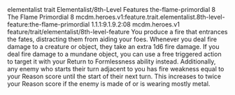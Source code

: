 <ability>
  <metadata>
    <class>elementalist</class>
    <feature_type>trait</feature_type>
    <file_dpath>Elementalist/8th-Level Features</file_dpath>
    <item_id>the-flame-primordial</item_id>
    <item_index>8</item_index>
    <item_name>The Flame Primordial</item_name>
    <level>8</level>
    <scc>mcdm.heroes.v1:feature.trait.elementalist.8th-level-feature:the-flame-primordial</scc>
    <scdc>1.1.1:9.1.9.2:08</scdc>
    <source>mcdm.heroes.v1</source>
    <type>feature/trait/elementalist/8th-level-feature</type>
  </metadata>
  <effects>
    <effect type="mundane">You produce a fire that entrances the fates, distracting them from aiding your foes. Whenever you deal fire damage to a creature or object, they take an extra 1d6 fire damage. If you deal fire damage to a mundane object, you can use a free triggered action to target it with your Return to Formlessness ability instead.
Additionally, any enemy who starts their turn adjacent to you has fire weakness equal to your Reason score until the start of their next turn. This increases to twice your Reason score if the enemy is made of or is wearing mostly metal.</effect>
  </effects>
</ability>
